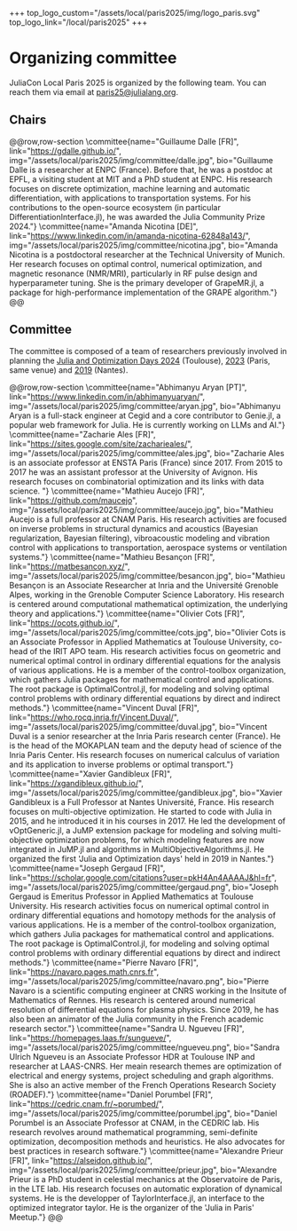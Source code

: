 +++
top_logo_custom="/assets/local/paris2025/img/logo_paris.svg"
top_logo_link="/local/paris2025"
+++

# Organizing committee

JuliaCon Local Paris 2025 is organized by the following team. You can reach them via email at [paris25@julialang.org](mailto:paris25@julialang.org).

## Chairs

@@row,row-section
\committee{name="Guillaume Dalle [FR]", link="https://gdalle.github.io/", img="/assets/local/paris2025/img/committee/dalle.jpg", bio="Guillaume Dalle is a researcher at ENPC (France). Before that, he was a postdoc at EPFL, a visiting student at MIT and a PhD student at ENPC. His research focuses on discrete optimization, machine learning and automatic differentiation, with applications to transportation systems. For his contributions to the open-source ecosystem (in particular DifferentiationInterface.jl), he was awarded the Julia Community Prize 2024."}
\committee{name="Amanda Nicotina [DE]", link="https://www.linkedin.com/in/amanda-nicotina-62848a143/", img="/assets/local/paris2025/img/committee/nicotina.jpg", bio="Amanda Nicotina is a postdoctoral researcher at the Technical University of Munich. Her research focuses on optimal control, numerical optimization, and magnetic resonance (NMR/MRI), particularly in RF pulse design and hyperparameter tuning. She is the primary developer of GrapeMR.jl, a package for high-performance implementation of the GRAPE algorithm."}
@@

## Committee

The committee is composed of a team of researchers previously involved in planning the [Julia and Optimization Days 2024](https://indico.mathrice.fr/event/604/overview) (Toulouse), [2023](https://julia-users-paris.github.io/workshop/en/) (Paris, same venue) and [2019](https://julialang.univ-nantes.fr/journee-julia-et-optimisation/) (Nantes).

@@row,row-section
\committee{name="Abhimanyu Aryan [PT]", link="https://www.linkedin.com/in/abhimanyuaryan/", img="/assets/local/paris2025/img/committee/aryan.jpg", bio="Abhimanyu Aryan is a full-stack engineer at Cegid and a core contributor to Genie.jl, a popular web framework for Julia. He is currently working on LLMs and AI."}
\committee{name="Zacharie Ales [FR]", link="https://sites.google.com/site/zacharieales/", img="/assets/local/paris2025/img/committee/ales.jpg", bio="Zacharie Ales is an associate professor at ENSTA Paris (France) since 2017. From 2015 to 2017 he was an assistant professor at the University of Avignon. His research focuses on combinatorial optimization and its links with data science. "}
\committee{name="Mathieu Aucejo [FR]", link="https://github.com/maucejo", img="/assets/local/paris2025/img/committee/aucejo.jpg", bio="Mathieu Aucejo is a full professor at CNAM Paris. His research activities are focused on inverse problems in structural dynamics and acoustics (Bayesian regularization, Bayesian filtering), vibroacoustic modeling and vibration control with applications to transportation, aerospace systems or ventilation systems."}
\committee{name="Mathieu Besançon [FR]", link="https://matbesancon.xyz/", img="/assets/local/paris2025/img/committee/besancon.jpg", bio="Mathieu Besançon is an Associate Researcher at Inria and the Université Grenoble Alpes, working in the Grenoble Computer Science Laboratory. His research is centered around computational mathematical optimization, the underlying theory and applications."}
\committee{name="Olivier Cots [FR]", link="https://ocots.github.io/", img="/assets/local/paris2025/img/committee/cots.jpg", bio="Olivier Cots is an Associate Professor in Applied Mathematics at Toulouse University, co-head of the IRIT APO team. His research activities focus on geometric and numerical optimal control in ordinary differential equations for the analysis of various applications. He is a member of the control-toolbox organization, which gathers Julia packages for mathematical control and applications. The root package is OptimalControl.jl, for modeling and solving optimal control problems with ordinary differential equations by direct and indirect methods."}
\committee{name="Vincent Duval [FR]", link="https://who.rocq.inria.fr/Vincent.Duval/", img="/assets/local/paris2025/img/committee/duval.jpg", bio="Vincent Duval is a senior researcher at the Inria Paris research center (France). He is the head of the MOKAPLAN team and the deputy head of science of the Inria Paris Center. His research focuses on numerical calculus of variation and its application to inverse problems or optimal transport."}
\committee{name="Xavier Gandibleux [FR]", link="https://xgandibleux.github.io/", img="/assets/local/paris2025/img/committee/gandibleux.jpg", bio="Xavier Gandibleux is a Full Professor at Nantes Université, France. His research focuses on multi-objective optimization. He started to code with Julia in 2015, and he introduced it in his courses in 2017. He led the development of vOptGeneric.jl, a JuMP extension package for modeling and solving multi-objective optimization problems, for which modeling features are now integrated in JuMP.jl and algorithms in MultiObjectiveAlgorithms.jl. He organized the first 'Julia and Optimization days' held in 2019 in Nantes."}
\committee{name="Joseph Gergaud [FR]", link="https://scholar.google.com/citations?user=pkH4An4AAAAJ&hl=fr", img="/assets/local/paris2025/img/committee/gergaud.png", bio="Joseph Gergaud is Emeritus Professor in Applied Mathematics at Toulouse University. His research activities focus on numerical optimal control in ordinary differential equations and homotopy methods for the analysis of various applications. He is a member of the control-toolbox organization, which gathers Julia packages for mathematical control and applications. The root package is OptimalControl.jl, for modeling and solving optimal control problems with ordinary differential equations by direct and indirect methods."}
\committee{name="Pierre Navaro [FR]", link="https://navaro.pages.math.cnrs.fr", img="/assets/local/paris2025/img/committee/navaro.png", bio="Pierre Navaro is a scientific computing engineer at CNRS working in the Insitute of Mathematics of Rennes. His research is centered around numerical resolution of differential equations for plasma physics. Since 2019,  he has also been an animator of the Julia community in the French academic research sector."}
\committee{name="Sandra U. Ngueveu [FR]", link="https://homepages.laas.fr/sungueve/", img="/assets/local/paris2025/img/committee/ngueveu.png", bio="Sandra Ulrich Ngueveu is an Associate Professor HDR at Toulouse INP and researcher at LAAS-CNRS. Her meain research themes are optimization of electrical and energy systems, project scheduling and graph algorithms. She is also an active member of the French Operations Research Society (ROADEF)."}
\committee{name="Daniel Porumbel [FR]", link="https://cedric.cnam.fr/~porumbed/", img="/assets/local/paris2025/img/committee/porumbel.jpg", bio="Daniel Porumbel is an Associate Professor at CNAM, in the CEDRIC lab. His research revolves around mathematical programming, semi-definite optimization, decomposition methods and heuristics. He also advocates for best practices in research software."}
\committee{name="Alexandre Prieur [FR]", link="https://alseidon.github.io/", img="/assets/local/paris2025/img/committee/prieur.jpg", bio="Alexandre Prieur is a PhD student in celestial mechanics at the Observatoire de Paris, in the LTE lab. His research focuses on automatic exploration of dynamical systems. He is the developper of TaylorInterface.jl, an interface to the optimized integrator taylor. He is the organizer of the 'Julia in Paris' Meetup."}
@@